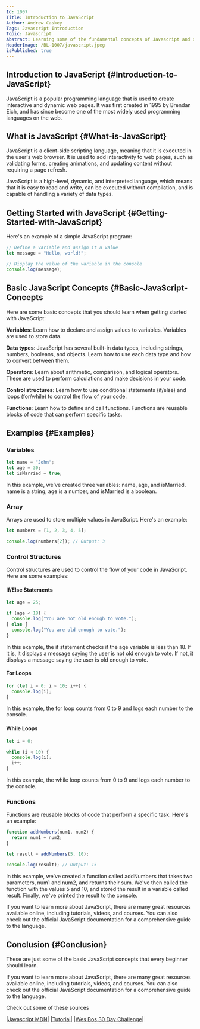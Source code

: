 ```yaml
---
Id: 1007
Title: Introduction to JavaScript
Author: Andrew Caskey
Tags: Javascript Introduction
Topic: Javascript
Abstract: Learning some of the fundamental concepts of Javascript and questions asked in javascript interview.
HeaderImage: /BL-1007/javascript.jpeg
isPublished: true
---
```



## Introduction to JavaScript {#Introduction-to-JavaScript}

JavaScript is a popular programming language that is used to create interactive and dynamic web pages. It was first created in 1995 by Brendan Eich, and has since become one of the most widely used programming languages on the web.

## What is JavaScript {#What-is-JavaScript}

JavaScript is a client-side scripting language, meaning that it is executed in the user's web browser. It is used to add interactivity to web pages, such as validating forms, creating animations, and updating content without requiring a page refresh.

JavaScript is a high-level, dynamic, and interpreted language, which means that it is easy to read and write, can be executed without compilation, and is capable of handling a variety of data types.

## Getting Started with JavaScript {#Getting-Started-with-JavaScript}
Here's an example of a simple JavaScript program:

```javascript
// Define a variable and assign it a value
let message = "Hello, world!";

// Display the value of the variable in the console
console.log(message);

```

## Basic JavaScript Concepts {#Basic-JavaScript-Concepts

Here are some basic concepts that you should learn when getting started with JavaScript:

**Variables**: Learn how to declare and assign values to variables. Variables are used to store data.

**Data types**: JavaScript has several built-in data types, including strings, numbers, booleans, and objects. Learn how to use each data type and how to convert between them.

**Operators**: Learn about arithmetic, comparison, and logical operators. These are used to perform calculations and make decisions in your code.

**Control structures**: Learn how to use conditional statements (if/else) and loops (for/while) to control the flow of your code.

**Functions**: Learn how to define and call functions. Functions are reusable blocks of code that can perform specific tasks.

## Examples {#Examples}

### Variables
```javascript
let name = "John";
let age = 30;
let isMarried = true;
```
In this example, we've created three variables: name, age, and isMarried. name is a string, age is a number, and isMarried is a boolean.


### Array
Arrays are used to store multiple values in JavaScript. Here's an example:

```javascript
let numbers = [1, 2, 3, 4, 5];

console.log(numbers[2]); // Output: 3
```

### Control Structures
Control structures are used to control the flow of your code in JavaScript. Here are some examples:


#### If/Else Statements 
```javascript
let age = 25;

if (age < 18) {
  console.log("You are not old enough to vote.");
} else {
  console.log("You are old enough to vote.");
}
```
In this example, the if statement checks if the age variable is less than 18. If it is, it displays a message saying the user is not old enough to vote. If not, it displays a message saying the user is old enough to vote.



#### For Loops
```javascript
for (let i = 0; i < 10; i++) {
  console.log(i);
}

```
In this example, the for loop counts from 0 to 9 and logs each number to the console.


#### While Loops
```javascript
let i = 0;

while (i < 10) {
  console.log(i);
  i++;
}
```
In this example, the while loop counts from 0 to 9 and logs each number to the console.


### Functions
Functions are reusable blocks of code that perform a specific task. Here's an example:

```javascript
function addNumbers(num1, num2) {
  return num1 + num2;
}

let result = addNumbers(5, 10);

console.log(result); // Output: 15
```
In this example, we've created a function called addNumbers that takes two parameters, num1 and num2, and returns their sum. We've then called the function with the values 5 and 10, and stored the result in a variable called result. Finally, we've printed the result to the console.



If you want to learn more about JavaScript, there are many great resources available online, including tutorials, videos, and courses. You can also check out the official JavaScript documentation for a comprehensive guide to the language.


## Conclusion {#Conclusion}
These are just some of the basic JavaScript concepts that every beginner should learn. 

If you want to learn more about JavaScript, there are many great resources available online, including tutorials, videos, and courses. You can also check out the official JavaScript documentation for a comprehensive guide to the language.

Check out some of these sources 

|[Javascript MDN](https://developer.mozilla.org/en-US/docs/Web/JavaScript)|
|[Tutorial](https://javascript.info/)|
|[Wes Bos 30 Day Challenge](https://github.com/wesbos/JavaScript30)|
